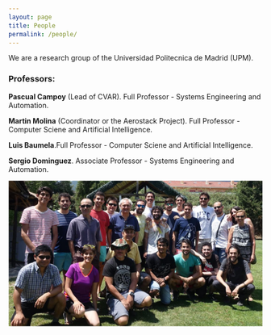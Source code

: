 ```yaml
---
layout: page
title: People
permalink: /people/
---
```


We are a research group of the Universidad Politecnica de Madrid (UPM).

### Professors:

**Pascual Campoy** (Lead of CVAR). Full Professor - Systems Engineering and Automation.


**Martin Molina** (Coordinator or the Aerostack Project). Full Professor - Computer Sciene and Artificial Intelligence.


**Luis Baumela**.Full Professor - Computer Sciene and Artificial Intelligence.


**Sergio Dominguez**. Associate Professor - Systems Engineering and Automation.



<a href="https://github.com/cvar-upm/cvar-upm.github.io/raw/main/assets/photoGroup2017.png">
       <img src="https://github.com/cvar-upm/cvar-upm.github.io/raw/main/assets/photoGroup2017.png" width=600>
   </a>
